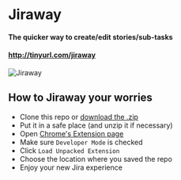 # Jiraway
#### The quicker way to create/edit stories/sub-tasks
#### http://tinyurl.com/jiraway

<img src="https://ucc728cef61df3dcfb98887b2909.previews.dropboxusercontent.com/p/thumb/AA_tAimXfU4VMOWTUVSZ9TVNs0JOQwLfDnVKGsnLDHowf1DMmOMXbxbmkwaQqIPN7WkpvrUEATvUHec9ePII6HB2WEUb10T4Er7tJeNzip5OiR5ofRD8kv2eGSKsFi-wtpXsvCXrHkhyIVzhvwgzDn07x4y23Zr20R6BIkj9BxDDBao3IBprqMhfPGUOnn6FugmpGDhXz0CGe8USs-xbZMrxPNXYXqP73j5sav6gP2QxQYWVtggp4yyTiUsZj5rp6I9K_ETn8aEa-RY53OiL5MO4aQ1opbVbzV4OkU0zaBowEKb3ePnUxY-hZIAuyZQPTTjHuo6j9UW_eA9Mf1S3SqmqApokB04uODw0tchSsLMosDisjq_rhNnyNhKHALrMClY72L-dwB7cM5925lW9_PPQ/p.png" alt="Jiraway"/>

## How to Jiraway your worries

- Clone this repo or [download the .zip](https://github.com/salcido/Jiraway/archive/master.zip)
- Put it in a safe place (and unzip it if necessary)
- Open [Chrome's Extension page](chrome://extensions/)
- Make sure `Developer Mode` is checked
- Click `Load Unpacked Extension`
- Choose the location where you saved the repo
- Enjoy your new Jira experience
